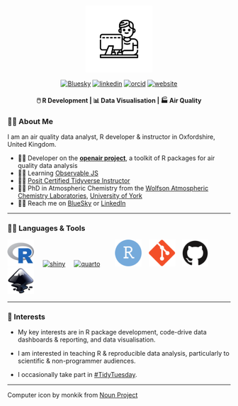 <div id="header" align="center">
  <a href="https://thenounproject.com/icon/computer-4180105/"><img src="computer.png" width="150"/></a>
  
  [![Bluesky](https://img.shields.io/badge/BlueSky-1185fe?style=for-the-badge&logo=bluesky&logoColor=white)](https://bsky.app/profile/jack-davison.bsky.social)
  [![linkedin](https://img.shields.io/badge/LinkedIn-0077B5?style=for-the-badge&logo=linkedin&logoColor=white)](https://www.linkedin.com/in/jack-davison/)
  [![orcid](https://img.shields.io/badge/orcid-A6CE39?style=for-the-badge&logo=orcid&logoColor=white)](https://orcid.org/0000-0003-2653-6615/)
  [![website](https://img.shields.io/badge/website-F0F0F0?style=for-the-badge&logo=About.me&logoColor=black)](https://jack-davison.github.io/)
</div>



<h4 align="center">  
  🖱️ R Development | 📊 Data Visualisation | 🏭 Air Quality
</h4>

### :man_technologist: About Me

I am an air quality data analyst, R developer & instructor in Oxfordshire, United Kingdom.

- 👷‍♂️ Developer on the <b>[openair project](https://github.com/openair-project)</b>, a toolkit of R packages for air quality data analysis
- 🤷‍♂️ Learning [Observable JS](https://observablehq.com/framework/)
- 👨‍🏫 [Posit Certified Tidyverse Instructor](https://education.rstudio.com/trainers/)
- 👨‍🎓 PhD in Atmospheric Chemistry from the [Wolfson Atmospheric Chemistry Laboratories](https://www.york.ac.uk/chemistry/research/wacl/), [University of York](https://www.york.ac.uk/)
- 🙋‍♂️ Reach me on [BlueSky](https://bsky.app/profile/jack-davison.bsky.social) or [LinkedIn](https://www.linkedin.com/in/jack-davison/)

----

### 🤹‍♂️ Languages & Tools

<div>
  <a href="https://www.r-project.org/"><img src="https://github.com/devicons/devicon/blob/master/icons/r/r-original.svg" title="R" alt="R" width="60" height="60"/></a> &nbsp;&nbsp;&nbsp;
  <a href="https://shiny.posit.co/"><img src="https://rstudio.github.io/shiny/reference/figures/logo.png" title="shiny" alt="shiny" width="55" height="60"/></a> &nbsp;&nbsp;&nbsp;
  <a href="https://quarto.org/"><img src="https://rstudio.github.io/cheatsheets/html/images/logo-quarto.png" title="quarto" alt="quarto" width="55" height="60"/></a>&nbsp;&nbsp;&nbsp;
  <img src="https://encrypted-tbn0.gstatic.com/images?q=tbn:ANd9GcSU8u8tpVE9yl1Jj0L81O7deRDfyW-yOXX-Kw&s" width="2" height="60">&nbsp;&nbsp;&nbsp;
  <a href="https://posit.co/download/rstudio-desktop/"><img src="https://github.com/devicons/devicon/blob/master/icons/rstudio/rstudio-original.svg" title="rstudio" alt="rstudio" width="60" height="60"/></a>&nbsp;&nbsp;&nbsp;
  <a href="https://git-scm.com/"><img src="https://github.com/devicons/devicon/blob/master/icons/git/git-original.svg" title="git" alt="git" width="60" height="60"/></a>&nbsp;&nbsp;&nbsp;
  <a href="https://github.com"><img src="https://github.com/devicons/devicon/blob/master/icons/github/github-original.svg" title="github" alt="github" width="60" height="60"/></a>&nbsp;&nbsp;&nbsp;
  <a href="https://inkscape.org/"><img src="https://github.com/devicons/devicon/blob/master/icons/inkscape/inkscape-original.svg" title="inkscape" alt="inkscape" width="60" height="60"/></a>&nbsp;&nbsp;&nbsp;
</div>

---

### 🕺 Interests

- My key interests are in R package development, code-drive data dashboards & reporting, and data visualisation.

- I am interested in teaching R & reproducible data analysis, particularly to scientific & non-programmer audiences.

- I occasionally take part in [#TidyTuesday](https://github.com/rfordatascience/tidytuesday).

---

Computer icon by monkik from <a href="https://thenounproject.com/browse/icons/term/computer/" target="_blank" title="Computer Icons">Noun Project</a>
